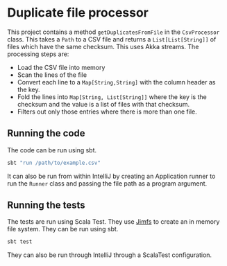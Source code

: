 # Duplicate file processor 

This project contains a method `getDuplicatesFromFile` in the `CsvProcessor` class. 
This takes a `Path` to a CSV file and returns a `List[List[String]]` of files which have the same checksum.
This uses Akka streams. The processing steps are:
* Load the CSV file into memory
* Scan the lines of the file
* Convert each line to a `Map[String,String]` with the column header as the key.
* Fold the lines into `Map[String, List[String]]` where the key is the checksum and the value is a list of files with that checksum.
* Filters out only those entries where there is more than one file.

## Running the code
The code can be run using sbt.
```bash
sbt "run /path/to/example.csv"
```

It can also be run from within IntelliJ by creating an Application runner to run the `Runner` class and passing the file path as a program argument.

## Running the tests
The tests  are run using Scala Test. They use [Jimfs](https://github.com/google/jimfs) to create an in memory file system. 
They can be run using sbt.
```bash
sbt test
```

They can also be run through IntelliJ through a ScalaTest configuration.
